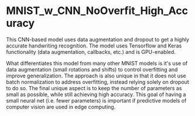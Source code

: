 # MNIST_w_CNN_NoOverfit_High_Accuracy
This CNN-based model uses data augmentation and dropout to get a highly accurate handwriting recognition. The model uses Tensorflow and Keras functionality (data augmentation, callbacks, etc.) and is GPU-enabled.

What differentiates this model from many other MNIST models is it's use of data augmentation (small rotations and shifts) to control overfitting and improve generalization. The approach is also unique in that it does not use batch normalization to address overfitting, instead relying solely on dropout to do so. The final unique aspect is to keep the number of parameters as small as possible, while still achieving high accuracy. This goal of having a small neural net (i.e. fewer parameters) is important if predictive models of computer vision are used in edge computing.

